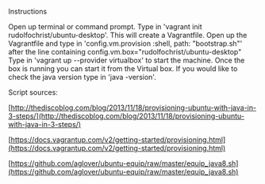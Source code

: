 Instructions

Open up terminal or command prompt.
Type in 'vagrant init rudolfochrist/ubuntu-desktop'. This will create a Vagrantfile.
Open up the Vagrantfile and type in 'config.vm.provision :shell, path: "bootstrap.sh"' after the line containing config.vm.box="rudolfochrist/ubuntu-desktop"
Type in 'vagrant up --provider virtualbox' to start the machine.
Once the box is running you can start it from the Virtual box.
If you would like to check the java version type in 'java -version'.

Script sources:

[http://thediscoblog.com/blog/2013/11/18/provisioning-ubuntu-with-java-in-3-steps/](http://thediscoblog.com/blog/2013/11/18/provisioning-ubuntu-with-java-in-3-steps/)

[https://docs.vagrantup.com/v2/getting-started/provisioning.html](https://docs.vagrantup.com/v2/getting-started/provisioning.html)

[https://github.com/aglover/ubuntu-equip/raw/master/equip_java8.sh](https://github.com/aglover/ubuntu-equip/raw/master/equip_java8.sh)
